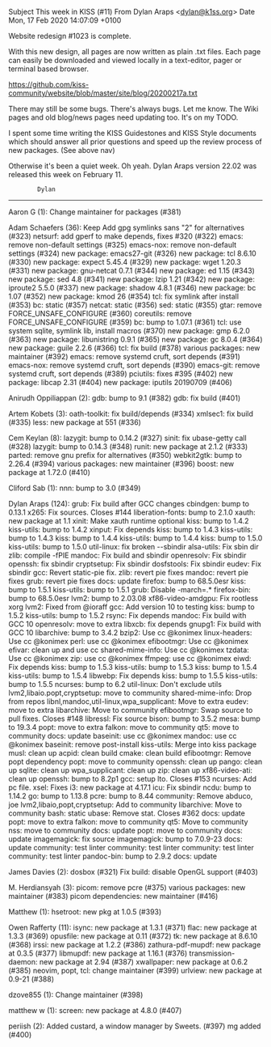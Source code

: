 Subject	This week in KISS (#11)
From	Dylan Araps &lt;dylan@k1ss.org&gt;
Date	Mon, 17 Feb 2020 14:07:09 +0100


Website redesign #1023 is complete.

With this new design, all pages are now written as plain .txt
files. Each page can easily be downloaded and viewed locally in
a text-editor, pager or terminal based browser.

https://github.com/kiss-community/website/blob/master/site/blog/20200217a.txt

There may still be some bugs. There's always bugs. Let me know.
The Wiki pages and old blog/news pages need updating too. It's
on my TODO.

I spent some time writing the KISS Guidestones and KISS Style
documents which should answer all prior questions and speed
up the review process of new packages. (See above nav)

Otherwise it's been a quiet week. Oh yeah. Dylan Araps version
22.02 was released this week on February 11.

            Dylan

---

Aaron G (1):
      Change maintainer for packages (#381)

Adam Schaefers (36):
      Keep Add gpg symlinks sans "2" for alternatives (#323)
      netsurf: add gperf to make depends, fixes #320 (#322)
      emacs: remove non-default settings (#325)
      emacs-nox: remove non-default settings (#324)
      new package: emacs27-git (#326)
      new package: tcl 8.6.10 (#330)
      new package: expect 5.45.4 (#329)
      new package: wget 1.20.3 (#331)
      new package: gnu-netcat 0.7.1 (#344)
      new package: ed 1.15 (#343)
      new package: sed 4.8 (#341)
      new package: lzip 1.21 (#342)
      new package: iproute2 5.5.0 (#337)
      new package: shadow 4.8.1 (#346)
      new package: bc 1.07 (#352)
      new package: kmod 26 (#354)
      tcl: fix symlink after install (#353)
      bc: static (#357)
      netcat: static (#356)
      sed: static (#355)
      gtar: remove FORCE_UNSAFE_CONFIGURE (#360)
      coreutils: remove FORCE_UNSAFE_CONFIGURE (#359)
      bc: bump to 1.07.1 (#361)
      tcl: use system sqlite, symlink lib, install macros (#370)
      new package: gmp 6.2.0 (#363)
      new package: libunistring 0.9.1 (#365)
      new package: gc 8.0.4 (#364)
      new package: guile 2.2.6 (#366)
      tcl: fix build (#378)
      various packages: new maintainer (#392)
      emacs: remove systemd cruft, sort depends (#391)
      emacs-nox: remove systemd cruft, sort depends (#390)
      emacs-git: remove systemd cruft, sort depends (#389)
      pciutils: fixes #395 (#402)
      new package: libcap 2.31 (#404)
      new package: iputils 20190709 (#406)

Anirudh Oppiliappan (2):
      gdb: bump to 9.1 (#382)
      gdb: fix build (#401)

Artem Kobets (3):
      oath-toolkit: fix build/depends (#334)
      xmlsec1: fix build (#335)
      less: new package at 551 (#336)

Cem Keylan (8):
      lazygit: bump to 0.14.2 (#327)
      sinit: fix ubase-getty call (#328)
      lazygit: bump to 0.14.3 (#348)
      runit: new package at 2.1.2 (#333)
      parted: remove gnu prefix for alternatives (#350)
      webkit2gtk: bump to 2.26.4 (#394)
      various packages: new maintainer (#396)
      boost: new package at 1.72.0 (#410)

Cliford Sab (1):
      nnn: bump to 3.0 (#349)

Dylan Araps (124):
      grub: Fix build after GCC changes
      cbindgen: bump to 0.13.1
      x265: Fix sources. Closes #144
      liberation-fonts: bump to 2.1.0
      xauth: new package at 1.1
      xinit: Make xauth runtime optional
      kiss: bump to 1.4.2
      kiss-utils: bump to 1.4.2
      xinput: Fix depends
      kiss: bump to 1.4.3
      kiss-utils: bump to 1.4.3
      kiss: bump to 1.4.4
      kiss-utils: bump to 1.4.4
      kiss: bump to 1.5.0
      kiss-utils: bump to 1.5.0
      util-linux: fix broken --sbindir
      alsa-utils: Fix sbin dir
      zlib: compile -fPIE
      mandoc: Fix build and sbindir
      openresolv: Fix sbindir
      openssh: fix sbindir
      cryptsetup: Fix sbindir
      dosfstools: Fix sbindir
      eudev: Fix sbindir
      gcc: Revert static-pie fix.
      zlib: revert pie fixes
      mandoc: revert pie fixes
      grub: revert pie fixes
      docs: update
      firefox: bump to 68.5.0esr
      kiss: bump to 1.5.1
      kiss-utils: bump to 1.5.1
      grub: Disable -march=.*
      firefox-bin: bump to 68.5.0esr
      lvm2: bump to 2.03.08
      xf86-video-amdgpu: Fix rootless xorg
      lvm2: Fixed from @ioraff
      gcc: Add version 10 to testing
      kiss: bump to 1.5.2
      kiss-utils: bump to 1.5.2
      rsync: Fix depends
      mandoc: Fix build with GCC 10
      openresolv: move to extra
      libxcb: fix depends
      gnupg1: Fix build with GCC 10
      libarchive: bump to 3.4.2
      bzip2: Use cc @konimex
      linux-headers: Use cc @konimex
      perl: use cc @konimex
      efibootmgr: Use cc @konimex
      efivar: clean up and use cc
      shared-mime-info: Use cc @konimex
      tzdata: Use cc @konimex
      zip: use cc @konimex
      ffmpeg: use cc @konimex
      eiwd: Fix depends
      kiss: bump to 1.5.3
      kiss-utils: bump to 1.5.3
      kiss: bump to 1.5.4
      kiss-utils: bump to 1.5.4
      libwebp: Fix depends
      kiss: bump to 1.5.5
      kiss-utils: bump to 1.5.5
      ncurses: bump to 6.2
      util-linux: Don't exclude utils
      lvm2,libaio.popt,cryptsetup: move to community
      shared-mime-info: Drop from repos
      libnl,mandoc,util-linux,wpa_supplicant: Move to extra
      eudev: move to extra
      libarchive: Move to community
      efibootmgr: Swap source to pull fixes. Closes #148
      libressl: Fix source
      bison: bump to 3.5.2
      mesa: bump to 19.3.4
      popt: move to extra
      falkon: move to community
      qt5: move to community
      docs: update
      baseinit: use cc @konimex
      mandoc: use cc @konimex
      baseinit: remove post-install
      kiss-utils: Merge into kiss package
      musl: clean up
      acpid: clean build
      cmake: clean build
      efibootmgr: Remove popt dependency
      popt: move to community
      openssh: clean up
      pango: clean up
      sqlite: clean up
      wpa_supplicant: clean up
      zip: clean up
      xf86-video-ati: clean up
      openssh: bump to 8.2p1
      gcc: setup lto. Closes #153
      ncurses: Add pc file.
      xsel: Fixes
      i3: new package at 4.17.1
      icu: Fix sbindir
      ncdu: bump to 1.14.2
      go: bump to 1.13.8
      pcre: bump to 8.44
      community: Remove abduco, joe
      lvm2,libaio,popt,cryptsetup: Add to community
      libarchive: Move to community
      bash: static
      ubase: Remove stat. Closes #362
      docs: update
      popt: move to extra
      falkon: move to community
      qt5: Move to community
      nss: move to community
      docs: update
      popt: move to community
      docs: update
      imagemagick: fix source
      imagemagick: bump to 7.0.9-23
      docs: update
      community: test linter
      community: test linter
      community: test linter
      community: test linter
      pandoc-bin: bump to 2.9.2
      docs: update

James Davies (2):
      dosbox (#321)
      Fix build: disable OpenGL support (#403)

M. Herdiansyah (3):
      picom: remove pcre (#375)
      various packages: new maintainer (#383)
      picom dependencies: new maintainer (#416)

Matthew (1):
      hsetroot: new pkg at 1.0.5 (#393)

Owen Rafferty (11):
      isync: new package at 1.3.1 (#371)
      flac: new package at 1.3.3 (#369)
      opusfile: new package at 0.11 (#372)
      tk: new package at 8.6.10 (#368)
      irssi: new package at 1.2.2 (#386)
      zathura-pdf-mupdf: new package at 0.3.5 (#377)
      libmupdf: new package at 1.16.1 (#376)
      transmission-daemon: new package at 2.94 (#387)
      xwallpaper: new package at 0.6.2 (#385)
      neovim, popt, tcl: change maintainer (#399)
      urlview: new package at 0.9-21 (#388)

dzove855 (1):
      Change maintainer (#398)

matthew w (1):
      screen: new package at 4.8.0 (#407)

periish (2):
      Added custard, a window manager by Sweets. (#397)
      mg added (#400)